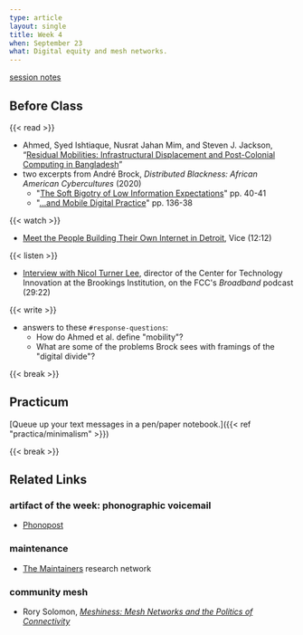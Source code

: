 ```yaml
---
type: article
layout: single
title: Week 4
when: September 23
what: Digital equity and mesh networks.
---
```


<p class="tc"><a href="https://docs.google.com/document/d/1H37iG73UWDvE4uzzqAujbswlD95XshGToMfwvD1rk3o/">session notes</a>

## Before Class

{{< read >}}
- Ahmed, Syed Ishtiaque, Nusrat Jahan Mim, and Steven J. Jackson, “[Residual Mobilities: Infrastructural Displacement and Post-Colonial Computing in Bangladesh](https://sjackson.infosci.cornell.edu/AhmedMimJackson_ResidualMobilities(CHI2015).pdf)”
- two excerpts from André Brock, *Distributed Blackness: African American Cybercultures* (2020)
  - "[The Soft Bigotry of Low Information Expectations](http://opensquare.nyupress.org/books/9781479820375/read/)" pp. 40-41
  - "[…and Mobile Digital Practice](http://opensquare.nyupress.org/books/9781479820375/read/)" pp. 136-38

{{< watch >}}
- [Meet the People Building Their Own Internet in Detroit](https://www.youtube.com/watch?v=1B0u6nvcTsI), Vice (12:12)

{{< listen >}}
- [Interview with Nicol Turner Lee](https://www.fcc.gov/news-events/podcast/dr-nicol-turner-lee-director-center-technology-innovation-brookings-institution), director of the Center for Technology Innovation at the Brookings Institution, on the FCC's *Broadband* podcast (29:22)

{{< write >}}
- answers to these `#response-questions`:
  - How do Ahmed et al. define "mobility"?
  - What are some of the problems Brock sees with framings of the "digital divide"?

{{< break >}}

## Practicum

[Queue up your text messages in a pen/paper notebook.]({{< ref "practica/minimalism" >}})

{{< break >}}

## Related Links

### artifact of the week: phonographic voicemail

- [Phonopost](https://www.phono-post.org/)

### maintenance

- [The Maintainers](https://themaintainers.org/) research network

### community mesh

- Rory Solomon, *[Meshiness: Mesh Networks and the Politics of Connectivity](http://search.proquest.com/pqdtglobal/docview/2408892960/abstract/479AB38D8B044610PQ/1)*